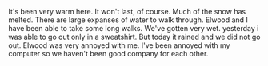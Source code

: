 <html><body><p>It's been very warm here. It won't last, of course. Much of the snow has melted. There are large expanses of water to walk through. Elwood and I have been able to take some long walks. We've gotten very wet. yesterday i was able to go out only in a sweatshirt. But today it rained and we did not go out. Elwood was very annoyed with me. I've been annoyed with my computer so we haven't been good company for each other.</p></body></html>